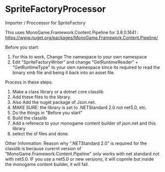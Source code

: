 # SpriteFactoryProcessor
Importer / Proccessor for SpriteFactory

This uses MonoGame.Framework.Content.Pipeline for 3.8.0.1641 : https://www.nuget.org/packages/MonoGame.Framework.Content.Pipeline/

Before you start:
  1. For this to work, Change The namespace to your own namespace
  2. Edit "SpriteFactoryWriter" and change "GetRuntimeReader" + "GetRuntimeType" to your own namespace since its required to read the binary xmb file and being it back into an asset file.

Process in these steps:
  1. Make a class library or a dotnet core classlib
  2. Add these files to the library.
  3. Also Add the nuget package of Json.net.
  4. MAKE SURE: the library is set to .NETStandard 2.0 not net5.0, etc.
  5. Do the things in "Before you start"
  6. Build the classlib
  7. Add a refenece to your monogame content builder of json.net and this library
  8. select the sf files and done.
  
  Other Information:
    Reason why ".NETStandard 2.0" is required for the classlib is because curernt version of "MonoGame.Framework.Content.Pipeline" only works with net standard not with net5.0. IF you use a net5.0 or new versions, it will copmile but inside the monogame content builder, it will fail.
    
